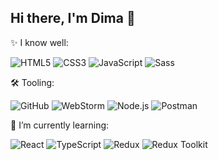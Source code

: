 ## Hi there, I'm Dima 👋

✨ I know well:<br>

  ![HTML5](https://img.shields.io/badge/html5-E34F26.svg?style=for-the-badge&logo=html5&logoColor=white)
  ![CSS3](https://img.shields.io/badge/css3-1572B6.svg?style=for-the-badge&logo=css3&logoColor=white)
  ![JavaScript](https://img.shields.io/badge/javascript-F7DF1E.svg?style=for-the-badge&logo=javascript&logoColor=black)
  ![Sass](https://img.shields.io/badge/sass-CC6699.svg?style=for-the-badge&logo=sass&logoColor=white)

🛠️ Tooling:<br>

![GitHub](https://img.shields.io/badge/github-181717.svg?style=for-the-badge&logo=github&logoColor=white)
![WebStorm](https://img.shields.io/badge/webstorm-000000.svg?style=for-the-badge&logo=webstorm&logoColor=white)
![Node.js](https://img.shields.io/badge/node.js-339933.svg?style=for-the-badge&logo=nodedotjs&logoColor=white)
![Postman](https://img.shields.io/badge/postman-FF6C37.svg?style=for-the-badge&logo=postman&logoColor=white)
    

🌱 I’m currently learning:<br>

  ![React](https://img.shields.io/badge/react-20232A.svg?style=for-the-badge&logo=react&logoColor=61DAFB)
  ![TypeScript](https://img.shields.io/badge/typescript-007ACC.svg?style=for-the-badge&logo=typescript&logoColor=white)
  ![Redux](https://img.shields.io/badge/redux-764ABC.svg?style=for-the-badge&logo=redux&logoColor=white)
  ![Redux Toolkit](https://img.shields.io/badge/redux%20toolkit-764ABC.svg?style=for-the-badge&logo=redux&logoColor=white)

